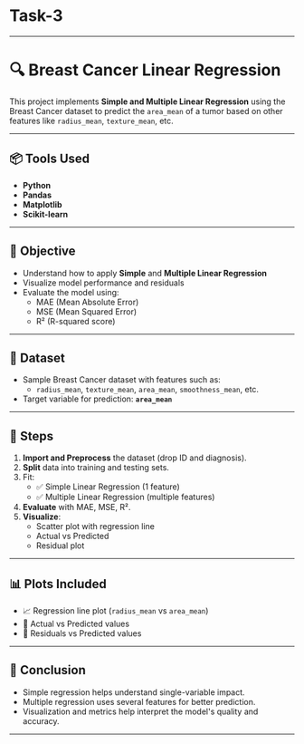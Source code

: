 # Task-3
---

# 🔍 Breast Cancer Linear Regression

This project implements **Simple and Multiple Linear Regression** using the Breast Cancer dataset to predict the `area_mean` of a tumor based on other features like `radius_mean`, `texture_mean`, etc.

---

## 📦 Tools Used
- **Python**
- **Pandas**
- **Matplotlib**
- **Scikit-learn**

---

## 🎯 Objective
- Understand how to apply **Simple** and **Multiple Linear Regression**
- Visualize model performance and residuals
- Evaluate the model using:
  - MAE (Mean Absolute Error)
  - MSE (Mean Squared Error)
  - R² (R-squared score)

---

## 📁 Dataset
- Sample Breast Cancer dataset with features such as:
  - `radius_mean`, `texture_mean`, `area_mean`, `smoothness_mean`, etc.
- Target variable for prediction: **`area_mean`**

---

## 🔨 Steps
1. **Import and Preprocess** the dataset (drop ID and diagnosis).
2. **Split** data into training and testing sets.
3. Fit:
   - ✅ Simple Linear Regression (1 feature)
   - ✅ Multiple Linear Regression (multiple features)
4. **Evaluate** with MAE, MSE, R².
5. **Visualize**:
   - Scatter plot with regression line
   - Actual vs Predicted
   - Residual plot

---

## 📊 Plots Included
- 📈 Regression line plot (`radius_mean` vs `area_mean`)
- 🎯 Actual vs Predicted values
- 🧮 Residuals vs Predicted values

---

## 📌 Conclusion
- Simple regression helps understand single-variable impact.
- Multiple regression uses several features for better prediction.
- Visualization and metrics help interpret the model's quality and accuracy.

---
